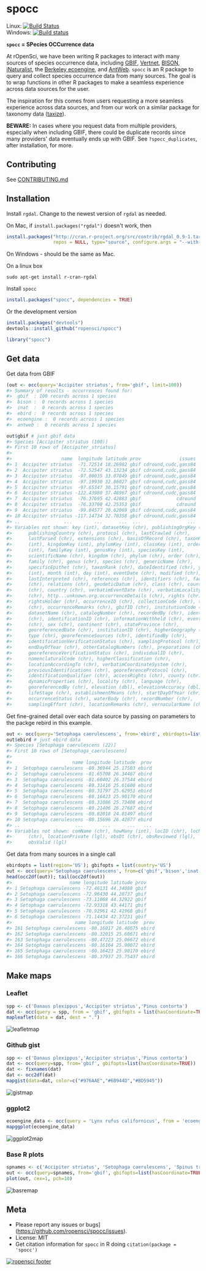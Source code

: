 spocc
========



Linux: [![Build Status](https://api.travis-ci.org/ropensci/spocc.png)](https://travis-ci.org/ropensci/spocc)  
Windows: [![Build status](https://ci.appveyor.com/api/projects/status/3d43armi2oanva2s)](https://ci.appveyor.com/project/karthik/spocc)  

**`spocc` = SPecies OCCurrence data**

At rOpenSci, we have been writing R packages to interact with many sources of species occurrence data, including [GBIF][gbif], [Vertnet][vertnet], [BISON][bison], [iNaturalist][inat], the [Berkeley ecoengine][ecoengine], and [AntWeb][antweb]. `spocc` is an R package to query and collect species occurrence data from many sources. The goal is to wrap functions in other R packages to make a seamless experience across data sources for the user.

The inspiration for this comes from users requesting a more seamless experience across data sources, and from our work on a similar package for taxonomy data ([taxize][taxize]).

__BEWARE:__ In cases where you request data from multiple providers, especially when including GBIF, there could be duplicate records since many providers' data eventually ends up with GBIF. See `?spocc_duplicates`, after installation, for more.

## Contributing

See [CONTRIBUTING.md](CONTRIBUTING.md)

## Installation

Install `rgdal`. Change to the newest version of `rgdal` as needed.

On Mac, if `install.packages("rgdal")` doesn't work, then


```r
install.packages("http://cran.r-project.org/src/contrib/rgdal_0.9-1.tar.gz", 
                 repos = NULL, type="source", configure.args = "--with-gdal-config=/Library/Frameworks/GDAL.framework/Versions/1.10/unix/bin/gdal-config --with-proj-include=/Library/Frameworks/PROJ.framework/unix/include --with-proj-lib=/Library/Frameworks/PROJ.framework/unix/lib")
```

On Windows - should be the same as Mac.

On a linux box

```
sudo apt-get install r-cran-rgdal
```


Install `spocc`


```r
install.packages("spocc", dependencies = TRUE)
```

Or the development version


```r
install.packages("devtools")
devtools::install_github("ropensci/spocc")
```


```r
library("spocc")
```

## Get data

Get data from GBIF


```r
(out <- occ(query='Accipiter striatus', from='gbif', limit=100))
#> Summary of results - occurrences found for: 
#>  gbif  : 100 records across 1 species 
#>  bison :  0 records across 1 species 
#>  inat  :  0 records across 1 species 
#>  ebird :  0 records across 1 species 
#>  ecoengine :  0 records across 1 species 
#>  antweb :  0 records across 1 species
```


```r
out$gbif # just gbif data
#> Species [Accipiter striatus (100)] 
#> First 10 rows of [Accipiter_striatus]
#> 
#>                  name  longitude latitude prov              issues
#> 1  Accipiter striatus  -71.72514 18.26982 gbif cdround,cudc,gass84
#> 2  Accipiter striatus  -72.52547 43.13234 gbif cdround,cudc,gass84
#> 3  Accipiter striatus  -97.00035 33.07049 gbif cdround,cudc,gass84
#> 4  Accipiter striatus  -97.19930 32.86027 gbif cdround,cudc,gass84
#> 5  Accipiter striatus  -97.65347 30.15791 gbif cdround,cudc,gass84
#> 6  Accipiter striatus -122.43980 37.48967 gbif cdround,cudc,gass84
#> 7  Accipiter striatus  -76.37695 42.42883 gbif             cdround
#> 8  Accipiter striatus  -76.33708 42.25353 gbif             cdround
#> 9  Accipiter striatus  -99.84577 20.62069 gbif cdround,cudc,gass84
#> 10 Accipiter striatus -117.14734 32.70358 gbif cdround,cudc,gass84
#> ..                ...        ...      ...  ...                 ...
#> Variables not shown: key (int), datasetKey (chr), publishingOrgKey (chr),
#>      publishingCountry (chr), protocol (chr), lastCrawled (chr),
#>      lastParsed (chr), extensions (chr), basisOfRecord (chr), taxonKey
#>      (int), kingdomKey (int), phylumKey (int), classKey (int), orderKey
#>      (int), familyKey (int), genusKey (int), speciesKey (int),
#>      scientificName (chr), kingdom (chr), phylum (chr), order (chr),
#>      family (chr), genus (chr), species (chr), genericName (chr),
#>      specificEpithet (chr), taxonRank (chr), dateIdentified (chr), year
#>      (int), month (int), day (int), eventDate (chr), modified (chr),
#>      lastInterpreted (chr), references (chr), identifiers (chr), facts
#>      (chr), relations (chr), geodeticDatum (chr), class (chr), countryCode
#>      (chr), country (chr), verbatimEventDate (chr), verbatimLocality
#>      (chr), http...unknown.org.occurrenceDetails (chr), rights (chr),
#>      rightsHolder (chr), occurrenceID (chr), collectionCode (chr), taxonID
#>      (chr), occurrenceRemarks (chr), gbifID (chr), institutionCode (chr),
#>      datasetName (chr), catalogNumber (chr), recordedBy (chr), identifier
#>      (chr), identificationID (chr), informationWithheld (chr), eventTime
#>      (chr), sex (chr), continent (chr), stateProvince (chr),
#>      georeferencedDate (chr), institutionID (chr), higherGeography (chr),
#>      type (chr), georeferenceSources (chr), identifiedBy (chr),
#>      identificationVerificationStatus (chr), samplingProtocol (chr),
#>      endDayOfYear (chr), otherCatalogNumbers (chr), preparations (chr),
#>      georeferenceVerificationStatus (chr), individualID (chr),
#>      nomenclaturalCode (chr), higherClassification (chr),
#>      locationAccordingTo (chr), verbatimCoordinateSystem (chr),
#>      previousIdentifications (chr), georeferenceProtocol (chr),
#>      identificationQualifier (chr), accessRights (chr), county (chr),
#>      dynamicProperties (chr), locality (chr), language (chr),
#>      georeferencedBy (chr), elevation (dbl), elevationAccuracy (dbl),
#>      lifeStage (chr), establishmentMeans (chr), startDayOfYear (chr),
#>      occurrenceStatus (chr), waterBody (chr), recordNumber (chr),
#>      samplingEffort (chr), locationRemarks (chr), vernacularName (chr)
```

Get fine-grained detail over each data source by passing on parameters to the packge rebird in this example.


```r
out <- occ(query='Setophaga caerulescens', from='ebird', ebirdopts=list(region='US'))
out$ebird # just ebird data
#> Species [Setophaga caerulescens (22)] 
#> First 10 rows of [Setophaga_caerulescens]
#> 
#>                      name longitude latitude  prov
#> 1  Setophaga caerulescens -80.36944 25.17583 ebird
#> 2  Setophaga caerulescens -81.65708 26.34487 ebird
#> 3  Setophaga caerulescens -81.60402 26.37544 ebird
#> 4  Setophaga caerulescens -80.31416 25.61600 ebird
#> 5  Setophaga caerulescens -80.31797 25.62951 ebird
#> 6  Setophaga caerulescens -80.16423 25.90170 ebird
#> 7  Setophaga caerulescens -80.31086 25.73408 ebird
#> 8  Setophaga caerulescens -80.21406 26.27687 ebird
#> 9  Setophaga caerulescens -80.82018 24.81497 ebird
#> 10 Setophaga caerulescens -80.15696 26.42877 ebird
#> ..                    ...       ...      ...   ...
#> Variables not shown: comName (chr), howMany (int), locID (chr), locName
#>      (chr), locationPrivate (lgl), obsDt (chr), obsReviewed (lgl),
#>      obsValid (lgl)
```

Get data from many sources in a single call


```r
ebirdopts = list(region='US'); gbifopts = list(country='US')
out <- occ(query='Setophaga caerulescens', from=c('gbif','bison','inat','ebird'), gbifopts=gbifopts, ebirdopts=ebirdopts, limit=50)
head(occ2df(out)); tail(occ2df(out))
#>                     name longitude latitude prov
#> 1 Setophaga caerulescens -72.46131 44.34088 gbif
#> 2 Setophaga caerulescens -72.96430 44.20737 gbif
#> 3 Setophaga caerulescens -73.11068 44.32922 gbif
#> 4 Setophaga caerulescens -72.93318 43.44171 gbif
#> 5 Setophaga caerulescens -70.92961 42.41968 gbif
#> 6 Setophaga caerulescens -71.14434 42.37231 gbif
#>                       name longitude latitude  prov
#> 161 Setophaga caerulescens -80.16017 26.48675 ebird
#> 162 Setophaga caerulescens -80.32015 25.60671 ebird
#> 163 Setophaga caerulescens -80.47223 25.06672 ebird
#> 164 Setophaga caerulescens -80.16164 25.90072 ebird
#> 165 Setophaga caerulescens -80.16423 25.90170 ebird
#> 166 Setophaga caerulescens -80.37937 25.75437 ebird
```

## Make maps

### Leaflet


```r
spp <- c('Danaus plexippus','Accipiter striatus','Pinus contorta')
dat <- occ(query = spp, from = 'gbif', gbifopts = list(hasCoordinate=TRUE))
mapleaflet(data = dat, dest = ".")
```

![leafletmap](http://f.cl.ly/items/3w2Y1E3Z0T2T2z40310K/Screen%20Shot%202014-02-09%20at%2010.38.10%20PM.png)


### Github gist


```r
spp <- c('Danaus plexippus','Accipiter striatus','Pinus contorta')
dat <- occ(query=spp, from='gbif', gbifopts=list(hasCoordinate=TRUE))
dat <- fixnames(dat)
dat <- occ2df(dat)
mapgist(data=dat, color=c("#976AAE","#6B944D","#BD5945"))
```

![gistmap](http://f.cl.ly/items/343l2G0A2J3T0n2t433W/Screen%20Shot%202014-02-09%20at%2010.40.57%20PM.png)


### ggplot2


```r
ecoengine_data <- occ(query = 'Lynx rufus californicus', from = 'ecoengine')
mapggplot(ecoengine_data)
```

![ggplot2map](http://f.cl.ly/items/1U1R0E0G392l2q362V33/Screen%20Shot%202014-02-09%20at%2010.44.59%20PM.png)


### Base R plots


```r
spnames <- c('Accipiter striatus', 'Setophaga caerulescens', 'Spinus tristis')
out <- occ(query=spnames, from='gbif', gbifopts=list(hasCoordinate=TRUE))
plot(out, cex=1, pch=10)
```

![basremap](http://f.cl.ly/items/3O13330W3w3Z0H3u1X0s/Screen%20Shot%202014-02-09%20at%2010.46.25%20PM.png)

## Meta

* Please report any issues or bugs](https://github.com/ropensci/spocc/issues).
* License: MIT
* Get citation information for `spocc` in R doing `citation(package = 'spocc')`

[![ropensci footer](http://ropensci.org/public_images/github_footer.png)](http://ropensci.org)

[gbif]: https://github.com/ropensci/rgbif
[vertnet]: https://github.com/ropensci/rvertnet
[bison]: https://github.com/ropensci/rbison
[inat]: https://github.com/ropensci/rinat
[taxize]: https://github.com/ropensci/taxize
[ecoengine]: https://github.com/ropensci/ecoengine
[antweb]: http://antweb.org/
